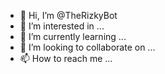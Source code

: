 - 👋 Hi, I’m @TheRizkyBot
- 👀 I’m interested in ...
- 🌱 I’m currently learning ...
- 💞️ I’m looking to collaborate on ...
- 📫 How to reach me ...

<!---
TheRizkyBot/TheRizkyBot is a ✨ special ✨ repository because its `README.md` (this file) appears on your GitHub profile.
You can click the Preview link to take a look at your changes.
--->

